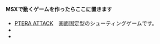 #### MSXで動くゲームを作ったらここに置きます
* [PTERA ATTACK](https://github.com/chikuwa-empire/msx-games/tree/main/PTERA_ATTACK)　画面固定型のシューティングゲームです。
* 
* 
